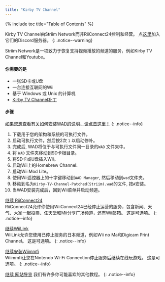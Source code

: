 ```yaml
---
title: "Kirby TV Channel"
---
```


{% include toc title="Table of Contents" %}

Kirby TV Channel由Striim Network而非RiiConnect24控制和经营。 点[这里](https://discord.gg/seCnzxnE75)加入它们的Discord服务器。
{: .notice--warning}

Striim Network是一项致力于恢复支持视频播放的频道的服务，例如Kirby TV Channel和Youtube。

#### 你需要的是

* 一张SD卡或U盘
* 一台连接互联网的Wii
* 基于 Windows 或 Unix 的计算机
* [Kirby TV Channel补丁](https://github.com/StriimNetwork/Kirby-TV-Channel-Patcher/releases)

#### 步骤

[如果您想查看有关如何安装WAD的说明，请点击这里！](wiimodlite)
{: .notice--info}

1. 下载用于您的架构和系统的可执行文件。
2. 启动可执行文件，然后按2次 `1` 以启动修补。
3. 完成后, WAD将位于与可执行文件同一目录的`WAD` 文件夹中。
4. 将 `WAD` 文件夹移动到SD卡根目录。
5. 将SD卡或U盘插入Wii。
6. 启动Wii上的Homebrew Channel.
7. 启动Wii Mod Lite。
8. 使用Wii遥控器上的十字键移动到`WAD Manager`, 然后移动到`wad`文件夹。
9. 移动到名为`Kirby-TV-Channel-Patched(Striim).wad`的文件, 按`A`安装。
10. 当WAD安装完成后，回到Wii菜单并启动频道。



[继续 RiiConnect24](riiconnect24)<br> RiiConnect24允许你使用WiiConnect24已经停止运营的服务，包含新闻、天气、大家一起投票、任天堂和Mii分享广场频道，还有Wii邮箱。 这是可选项。
{: .notice--info}

[继续WiiLink](wiilink)<br> WiiLink允许您使用已停止服务的日本频道，例如Wii no Ma和Digicam Print Channel。 这是可选项。
{: .notice--info}

[继续安装Wiimmfi](wiimmfi)<br> Wiimmfi让您在Nintendo Wi-Fi Connection停止服务后继续在线玩游戏。 这是可选项。
{: .notice--info}

[继续 网站导览](site-navigation) 我们有许多你可能喜欢的其他教程。
{: .notice--info}

